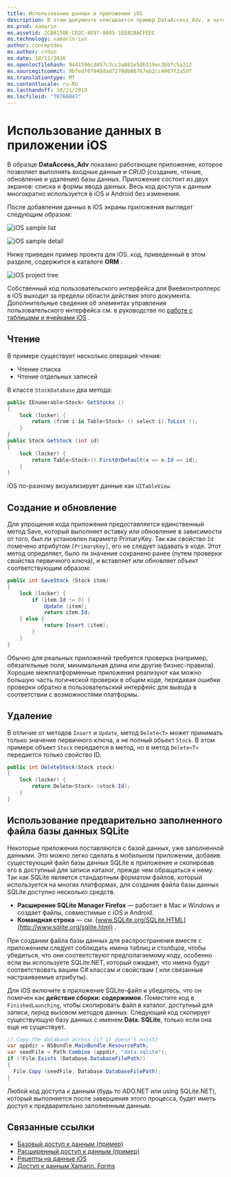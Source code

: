 ```yaml
---
title: Использование данных в приложении iOS
description: В этом документе описывается пример DataAccess_Adv, в котором демонстрируется, как собираются входные данные пользователя и выполняются операции создания, чтения, обновления и удаления (CRUD) базы данных в приложении Xamarin. iOS.
ms.prod: xamarin
ms.assetid: 2CB8150E-CD2C-4E97-8605-1EE8CBACFEEC
ms.technology: xamarin-ios
author: conceptdev
ms.author: crdun
ms.date: 10/11/2016
ms.openlocfilehash: 9441596cd457c3cc3a881e5db319ec3bbfc5a312
ms.sourcegitcommit: 9bfedf07940dad7270db86767eb2cc4007f2a59f
ms.translationtype: MT
ms.contentlocale: ru-RU
ms.lasthandoff: 10/21/2019
ms.locfileid: "70766847"
---
```

# <a name="using-data-in-an-ios-app"></a>Использование данных в приложении iOS

В образце **DataAccess_Adv** показано работающее приложение, которое позволяет выполнять входные данные и *CRUD* (создание, чтение, обновление и удаление) базы данных. Приложение состоит из двух экранов: списка и формы ввода данных. Весь код доступа к данным многократно используется в iOS и Android без изменения.

После добавления данных в iOS экраны приложения выглядят следующим образом:

 ![](using-data-in-an-app-images/image9.png "iOS sample list")

 ![](using-data-in-an-app-images/image10.png "iOS sample detail")

Ниже приведен пример проекта для iOS. код, приведенный в этом разделе, содержится в каталоге **ORM** :

 ![](using-data-in-an-app-images/image13.png "iOS project tree")

Собственный код пользовательского интерфейса для Виевконтроллерс в iOS выходит за пределы области действия этого документа.
Дополнительные сведения об элементах управления пользовательского интерфейса см. в руководстве по [работе с таблицами и ячейками iOS](~/ios/user-interface/controls/tables/index.md) .

## <a name="read"></a>Чтение

В примере существует несколько операций чтения:

- Чтение списка
- Чтение отдельных записей

В классе `StockDatabase` два метода:

```csharp
public IEnumerable<Stock> GetStocks ()
{
    lock (locker) {
        return (from i in Table<Stock> () select i).ToList ();
    }
}
public Stock GetStock (int id)
{
    lock (locker) {
        return Table<Stock>().FirstOrDefault(x => x.Id == id);
    }
}
```

iOS по-разному визуализирует данные как `UITableView`.

## <a name="create-and-update"></a>Создание и обновление

Для упрощения кода приложения предоставляется единственный метод Save, который выполняет вставку или обновление в зависимости от того, был ли установлен параметр PrimaryKey. Так как свойство `Id` помечено атрибутом `[PrimaryKey]`, его не следует задавать в коде.
Этот метод определяет, было ли значение сохранено ранее (путем проверки свойства первичного ключа), и вставляет или обновляет объект соответствующим образом:

```csharp
public int SaveStock (Stock item)
{
    lock (locker) {
        if (item.Id != 0) {
            Update (item);
            return item.Id;
    } else {
            return Insert (item);
        }
    }
}
```

Обычно для реальных приложений требуется проверка (например, обязательные поля, минимальная длина или другие бизнес-правила).
Хорошие межплатформенные приложения реализуют как можно большую часть логической проверки в общем коде, передавая ошибки проверки обратно в пользовательский интерфейс для вывода в соответствии с возможностями платформы.

## <a name="delete"></a>Удаление

В отличие от методов `Insert` и `Update`, метод `Delete<T>` может принимать только значение первичного ключа, а не полный объект `Stock`.
В этом примере объект `Stock` передается в метод, но в метод `Delete<T>` передается только свойство ID.

```csharp
public int DeleteStock(Stock stock)
{
    lock (locker) {
        return Delete<Stock> (stock.Id);
    }
}
```

## <a name="using-a-pre-populated-sqlite-database-file"></a>Использование предварительно заполненного файла базы данных SQLite

Некоторые приложения поставляются с базой данных, уже заполненной данными.
Это можно легко сделать в мобильном приложении, добавив существующий файл базы данных SQLite в приложение и скопировав его в доступный для записи каталог, прежде чем обращаться к нему. Так как SQLite является стандартным форматом файлов, который используется на многих платформах, для создания файла базы данных SQLite доступно несколько средств.

- **Расширение SQLite Manager Firefox** — работает в Mac и Windows и создает файлы, совместимые с iOS и Android.
- **Командная строка** — см. [www.SQLite.org/SQLite.HTML](http://www.sqlite.org/sqlite.html) .

При создании файла базы данных для распространения вместе с приложением следует соблюдать имена таблиц и столбцов, чтобы убедиться, что они соответствуют предполагаемому коду, особенно если вы используете SQLite.NET, который ожидает, что имена будут соответствовать вашим C# классам и свойствам ( или связанные настраиваемые атрибуты).

Для iOS включите в приложение SQLite-файл и убедитесь, что он помечен как **действие сборки: содержимое**. Поместите код в `FinishedLaunching`, чтобы скопировать файл в каталог, доступный для записи, *перед* вызовом методов данных. Следующий код скопирует существующую базу данных с именем **Data. SQLite**, только если она еще не существует.

```csharp
// Copy the database across (if it doesn't exist)
var appdir = NSBundle.MainBundle.ResourcePath;
var seedFile = Path.Combine (appdir, "data.sqlite");
if (!File.Exists (Database.DatabaseFilePath))
{
  File.Copy (seedFile, Database.DatabaseFilePath);
}
```

Любой код доступа к данным (будь то ADO.NET или using SQLite.NET), который выполняется после завершения этого процесса, будет иметь доступ к предварительно заполненным данным.

## <a name="related-links"></a>Связанные ссылки

- [Базовый доступ к данным (пример)](https://github.com/xamarin/mobile-samples/tree/master/DataAccess/Basic)
- [Расширенный доступ к данным (пример)](https://github.com/xamarin/mobile-samples/tree/master/DataAccess/Advanced)
- [Рецепты на данные iOS](https://github.com/xamarin/recipes/tree/master/Recipes/ios/data/sqlite)
- [Доступ к данным Xamarin. Forms](~/xamarin-forms/data-cloud/data/databases.md)
